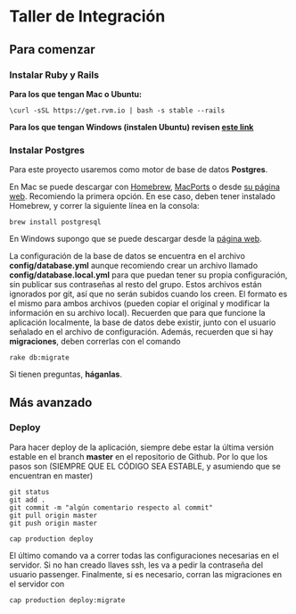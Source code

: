 Taller de Integración
===========

Para comenzar
---------------

### Instalar Ruby y Rails

**Para los que tengan Mac o Ubuntu:**

    \curl -sSL https://get.rvm.io | bash -s stable --rails

**Para los que tengan Windows (instalen Ubuntu) revisen [este link](http://rubyinstaller.org/downloads)**

### Instalar Postgres

Para este proyecto usaremos como motor de base de datos **Postgres**.

En Mac se puede descargar con [Homebrew](http://brew.sh/), [MacPorts](http://www.macports.org/) o desde [su página web](http://www.postgresql.org.es/descargas). Recomiendo la primera opción. En ese caso, deben tener instalado Homebrew, y correr la siguiente línea en la consola:

    brew install postgresql

En Windows supongo que se puede descargar desde la [página web](http://www.postgresql.org.es/descargas).

La configuración de la base de datos se encuentra en el archivo **config/database.yml** aunque recomiendo crear un archivo llamado **config/database.local.yml** para que puedan tener su propia configuración, sin publicar sus contraseñas al resto del grupo. Estos archivos están ignorados por git, así que no serán subidos cuando los creen. El formato es el mismo para ambos archivos (pueden copiar el original y modificar la información en su archivo local).
Recuerden que para que funcione la aplicación localmente, la base de datos debe existir, junto con el usuario señalado en el archivo de configuración. Además, recuerden que si hay **migraciones**, deben correrlas con el comando
    
    rake db:migrate 

Si tienen preguntas, **háganlas**.

Más avanzado
---------------

### Deploy

Para hacer deploy de la aplicación, siempre debe estar la última versión estable en el branch **master** en el repositorio de Github. Por lo que los pasos son (SIEMPRE QUE EL CÓDIGO SEA ESTABLE, y asumiendo que se encuentran en master)
    
    git status
    git add .
    git commit -m "algún comentario respecto al commit"
    git pull origin master
    git push origin master

    cap production deploy

El último comando va a correr todas las configuraciones necesarias en el servidor. Si no han creado llaves ssh, les va a pedir la contraseña del usuario passenger. Finalmente, si es necesario, corran las migraciones en el servidor con
    
    cap production deploy:migrate